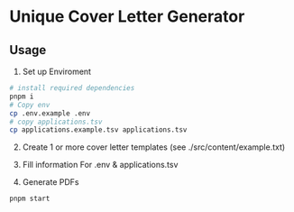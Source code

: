 # Unique Cover Letter Generator

## Usage

1. Set up Enviroment

```bash
# install required dependencies
pnpm i
# Copy env
cp .env.example .env
# copy applications.tsv
cp applications.example.tsv applications.tsv
```

2. Create 1 or more cover letter templates (see ./src/content/example.txt)

3. Fill information
   For .env & applications.tsv

4. Generate PDFs

```bash
pnpm start
```

